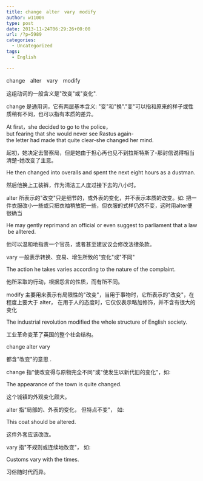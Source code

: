```yaml
---
title: change　alter　vary　modify
author: w1100n
type: post
date: 2013-11-24T06:29:26+00:00
url: /?p=5989
categories:
  - Uncategorized
tags:
  - English

---
```

change　alter　vary　modify
  
这组动词的一般含义是"改变"或"变化".
  
change 是通用词，它有两层基本含义: "变"和"换"."变"可以指和原来的样子或性质稍有不同，也可以指有本质的差异。
  
At first，she decided to go to the police，but fearing that she would never see Rastus again-the letter had made that quite clear-she changed her mind.
  
起初，她决定去警察局，但是她由于担心再也见不到拉斯特斯了-那封信说得相当清楚-她改变了主意。
  
He then changed into overalls and spent the next eight hours as a dustman.
  
然后他换上工装裤，作为清洁工人度过接下去的八小时。
  
alter 所表示的"改变"只是细节的，或外表的变化，并不表示本质的改变。如: 把一件衣服改小一些或只把衣袖稍放肥一些，但衣服的式样仍然不变，这时用alter便很确当
  
He may gently reprimand an official or even suggest to parliament that a law be alltered.
  
他可以温和地指责一个官员，或者甚至建议议会修改法律条款。
  
vary 一般表示转换、变易、增生所致的"变化"或"不同"
  
The action he takes varies according to the nature of the complaint.
  
他所采取的行动，根据怨言的性质，而有所不同。
  
modify 主要用来表示有局限性的"改变"，当用于事物时，它所表示的"改变"，在程度上要大于 alter， 在用于人的态度时，它仅仅表示略加修饰，并不含有很大的变化
  
The industrial revolution modified the whole structure of English society.
  
工业革命变革了英国的整个社会结构。
  
change alter vary
  
都含"改变"的意思 .
  
change 指"使改变得与原物完全不同"或"使发生以新代旧的变化"，如: 
  
The appearance of the town is quite changed.
  
这个城镇的外观变化颇大。
  
alter 指"局部的、外表的变化， 但特点不变"， 如: 
  
This coat should be altered.
  
这件外套应该改改。
  
vary 指"不规则或连续地改变"， 如: 
  
Customs vary with the times.
  
习俗随时代而异。